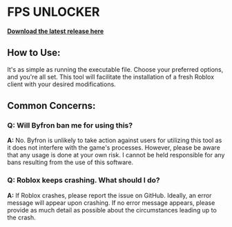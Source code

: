 # FPS UNLOCKER

**[Download the latest release here](https://github.com/VoidTheBunny/VoidFPSUnlocker/releases)**

## How to Use:
It's as simple as running the executable file. Choose your preferred options, and you're all set. This tool will facilitate the installation of a fresh Roblox client with your desired modifications.

## Common Concerns:

### Q: Will Byfron ban me for using this?
**A:** No. Byfron is unlikely to take action against users for utilizing this tool as it does not interfere with the game's processes. However, please be aware that any usage is done at your own risk. I cannot be held responsible for any bans resulting from the use of this software.

### Q: Roblox keeps crashing. What should I do?
**A:** If Roblox crashes, please report the issue on GitHub. Ideally, an error message will appear upon crashing. If no error message appears, please provide as much detail as possible about the circumstances leading up to the crash.
